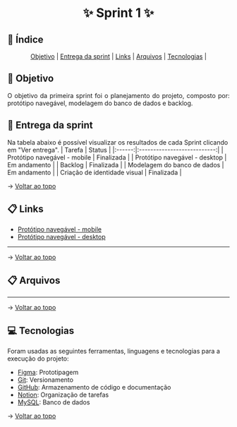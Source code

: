 <span id="topo">
<h1 align='center'>
 ✨ Sprint 1 ✨
    
</h1>

## :mag_right: Índice
<p align='center'>
    <a href="#objetivo">Objetivo</a> | 
    <a href="#relatorios">Entrega da sprint</a> |
    <a href="#links">Links</a> |
    <a href="#arquivos">Arquivos</a> |
    <a href="#tecnologias">Tecnologias</a> | 
</p>

<span id='objetivo'>

## :dart: Objetivo
<p align='justify'>
    O objetivo da primeira sprint foi o planejamento do projeto, composto por: protótipo navegável, modelagem do banco de dados e backlog.
</p>

<span id='relatorios'>

## :pushpin: Entrega da sprint
Na tabela abaixo é possível visualizar os resultados de cada Sprint clicando em "Ver entrega". 
| Tarefa |            Status           |
|:------:|:---------------------------:|
| Protótipo navegável - mobile | Finalizada |
| Protótipo navegável - desktop | Em andamento |
| Backlog | Finalizada |
| Modelagem do banco de dados | Em andamento |
| Criação de identidade visual | Finalizada |

→ [Voltar ao topo](#topo)

<span id='links'>

## :clipboard: Links
- [Protótipo navegável - mobile](https://www.figma.com/design/SnbxUN4eQ1Qf2s82KWmrE4/ArtistSupply---mobile?node-id=55-60&t=HauDy0Fvdf7AxRMJ-1)
- [Protótipo navegável - desktop](https://www.figma.com/design/CTlYHK57PkvQcyFOIbMfoP/ArtistSupply---desktop?node-id=0-1&t=HauDy0Fvdf7AxRMJ-1)

<hr>

→ [Voltar ao topo](#topo)

<span id='arquivos'>

## :clipboard: Arquivos

<hr>

→ [Voltar ao topo](#topo)

<span id='tecnologias'>

## 💻 Tecnologias
Foram usadas as seguintes ferramentas, linguagens e tecnologias para a execução do projeto:
- [Figma](https://www.figma.com): Prototipagem
- [Git](https://git-scm.com): Versionamento
- [GitHub](https://github.com/): Armazenamento de código e documentação
- [Notion](https://www.notion.so/): Organização de tarefas
- [MySQL](https://www.mysql.com): Banco de dados


→ [Voltar ao topo](#topo)
